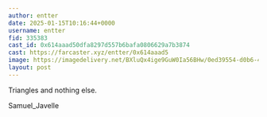 ```yaml
---
author: entter
date: 2025-01-15T10:16:44+0000
username: entter
fid: 335383
cast_id: 0x614aaad50dfa8297d557b6bafa0806629a7b3874
cast: https://farcaster.xyz/entter/0x614aaad5
image: https://imagedelivery.net/BXluQx4ige9GuW0Ia56BHw/0ed39554-d0b6-4800-2af7-2afd92901a00/original
layout: post
---
```


Triangles and nothing else.

Samuel_Javelle

<img src='https://imagedelivery.net/BXluQx4ige9GuW0Ia56BHw/0ed39554-d0b6-4800-2af7-2afd92901a00/original' alt='' referrerpolicy='no-referrer'/>
